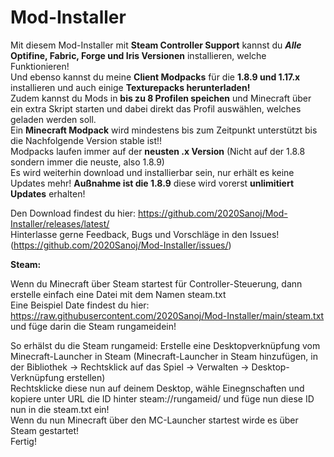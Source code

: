 # Mod-Installer
Mit diesem Mod-Installer mit **Steam Controller Support** kannst du **_Alle_ Optifine, Fabric, Forge und Iris Versionen** installieren, welche Funktionieren!<br/>
Und ebenso kannst du meine **Client Modpacks** für die **1.8.9 und 1.17.x** installieren und auch einige **Texturepacks herunterladen!** <br/>
Zudem kannst du Mods in **bis zu 8 Profilen speichen** und Minecraft über ein extra Skript starten und dabei direkt das Profil auswählen, welches geladen werden soll.<br/>
Ein **Minecraft Modpack** wird mindestens bis zum Zeitpunkt unterstützt bis die Nachfolgende Version stable ist!!<br/>
Modpacks laufen immer auf der **neusten .x Version** (Nicht auf der 1.8.8 sondern immer die neuste, also 1.8.9)<br/>
Es wird weiterhin download und installierbar sein, nur erhält es keine Updates mehr! **Außnahme ist die 1.8.9** diese wird vorerst **unlimitiert Updates** erhalten!<br/>

Den Download findest du hier: https://github.com/2020Sanoj/Mod-Installer/releases/latest/<br/>
Hinterlasse gerne Feedback, Bugs und Vorschläge in den Issues! (https://github.com/2020Sanoj/Mod-Installer/issues/)

**Steam:**

Wenn du Minecraft über Steam startest für Controller-Steuerung, dann erstelle einfach eine Datei mit dem Namen steam.txt<br/>
Eine Beispiel Date findest du hier: https://raw.githubusercontent.com/2020Sanoj/Mod-Installer/main/steam.txt und füge darin die Steam rungameidein!

So erhälst du die Steam rungameid:
Erstelle eine Desktopverknüpfung vom Minecraft-Launcher in Steam (Minecraft-Launcher in Steam hinzufügen, in der Bibliothek -> Rechtsklick auf das Spiel -> Verwalten -> Desktop-Verknüpfung erstellen)<br/>
Rechtsklicke diese nun auf deinem Desktop, wähle Einegnschaften und kopiere unter URL die ID hinter steam://rungameid/ und füge nun diese ID nun in die steam.txt ein!<br/>
Wenn du nun Minecraft über den MC-Launcher startest wirde es über Steam gestartet!<br/>
Fertig!
